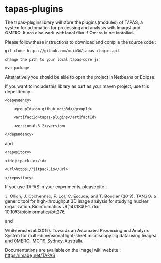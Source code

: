 # tapas-plugins
The tapas-pluginslibrary will store the  plugins (modules) of TAPAS, a system for automation for processing and analysis with ImageJ and OMERO. It can also work with local files if Omero is not isntalled.

Please follow these instructions to download and compile the source code : 

`git clone https://github.com/mcib3d/tapas-plugins.git`

`change the path to your local tapas-core jar`

`mvn package`

Altetnatively you should be able to open the project in Netbeans or Eclipse. 

If you want to include this library as part as your maven project, use this dependency : 

`<dependency>`

		<groupId>com.github.mcib3d</groupId>
		
		<artifactId>tapas-plugins</artifactId>
		
		<version>0.6.2</version>
		
`</dependency>`

and 

`<repository>`
			
	<id>jitpack.io</id>
	
	<url>https://jitpack.io</url>
	
`</repository>`

  
  If you use TAPAS in your experiments, please cite : 
  
  J. Ollion, J. Cochennec, F. Loll, C. Escudé, and T. Boudier (2013). 
  TANGO: a generic tool for high-throughput 3D image analysis for studying nuclear organization.
  Bioinformatics 29(14):1840-1. doi: 10.1093/bioinformatics/btt276.
  
  and 
  
  Whitehead et al.(2018).
  Towards an Automated Processing and Analysis System for multi-dimensional light-sheet microscopy big data using ImageJ and OMERO.
  IMC'19, Sydney, Australia.
  
  Documentations are available on the Imagej wiki website : 
  https://imagej.net/TAPAS

